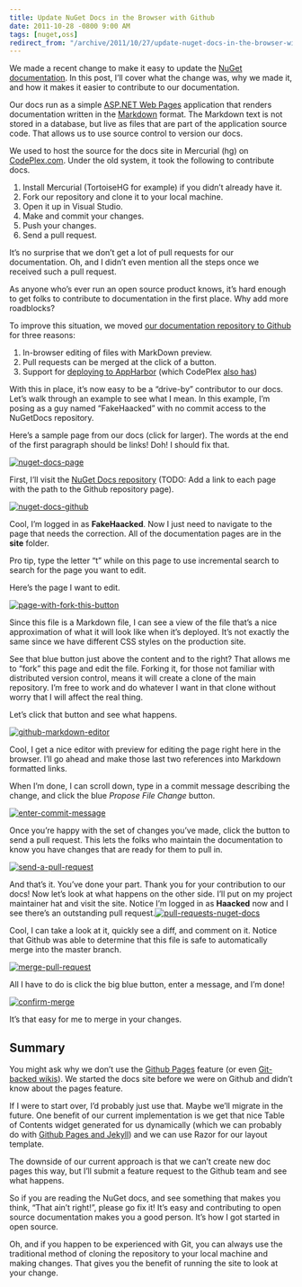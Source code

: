 ```yaml
---
title: Update NuGet Docs in the Browser with Github
date: 2011-10-28 -0800 9:00 AM
tags: [nuget,oss]
redirect_from: "/archive/2011/10/27/update-nuget-docs-in-the-browser-with-github.aspx/"
---
```


We made a recent change to make it easy to update the [NuGet
documentation](http://docs.nuget.org/ "NuGet Documentation Site"). In
this post, I’ll cover what the change was, why we made it, and how it
makes it easier to contribute to our documentation.

Our docs run as a simple [ASP.NET Web
Pages](http://www.asp.net/web-pages "ASP.NET Web Pages") application
that renders documentation written in the
[Markdown](http://daringfireball.net/projects/markdown/ "Markdown")
format. The Markdown text is not stored in a database, but live as files
that are part of the application source code. That allows us to use
source control to version our docs.

We used to host the source for the docs site in Mercurial (hg) on
[CodePlex.com](http://codeplex.com/ "CodePlex"). Under the old system,
it took the following to contribute docs.

1.  Install Mercurial (TortoiseHG for example) if you didn’t already
    have it.
2.  Fork our repository and clone it to your local machine.
3.  Open it up in Visual Studio.
4.  Make and commit your changes.
5.  Push your changes.
6.  Send a pull request.

It’s no surprise that we don’t get a lot of pull requests for our
documentation. Oh, and I didn’t even mention all the steps once we
received such a pull request.

As anyone who’s ever run an open source product knows, it’s hard enough
to get folks to contribute to documentation in the first place. Why add
more roadblocks?

To improve this situation, we moved [our documentation repository to
Github](https://github.com/NuGet/NuGetDocs "NuGet Docs on Github") for
three reasons:

1.  In-browser editing of files with MarkDown preview.
2.  Pull requests can be merged at the click of a button.
3.  Support for [deploying to
    AppHarbor](https://github.com/blog/961-deploy-to-appharbor-from-github "Deploy to AppHarbor from Github")
    (which CodePlex [also
    has](http://blogs.msdn.com/b/codeplex/archive/2011/08/26/integration-with-appharbor.aspx "CodePlex Integration with AppHarbor"))

With this in place, it’s now easy to be a “drive-by” contributor to our
docs. Let’s walk through an example to see what I mean. In this example,
I’m posing as a guy named “FakeHaacked” with no commit access to the
NuGetDocs repository.

Here’s a sample page from our docs (click for larger). The words at the
end of the first paragraph should be links! Doh! I should fix that.

[![nuget-docs-page](https://haacked.com/images/haacked_com/WindowsLiveWriter/Update-NuGet-Docs-in-the-Browser-with-Gi_D96F/nuget-docs-page_thumb.png "nuget-docs-page")](https://haacked.com/images/haacked_com/WindowsLiveWriter/Update-NuGet-Docs-in-the-Browser-with-Gi_D96F/nuget-docs-page_2.png)

First, I’ll visit the [NuGet Docs
repository](https://github.com/NuGet/NuGetDocs "NuGet Docs") (TODO: Add
a link to each page with the path to the Github repository page).

[![nuget-docs-github](https://haacked.com/images/haacked_com/WindowsLiveWriter/Update-NuGet-Docs-in-the-Browser-with-Gi_D96F/nuget-docs-github_thumb.png "nuget-docs-github")](https://haacked.com/images/haacked_com/WindowsLiveWriter/Update-NuGet-Docs-in-the-Browser-with-Gi_D96F/nuget-docs-github_2.png)

Cool, I’m logged in as **FakeHaacked**. Now I just need to navigate to
the page that needs the correction. All of the documentation pages are
in the **site** folder.

Pro tip, type the letter “t” while on this page to use incremental
search to search for the page you want to edit.

Here’s the page I want to edit.

[![page-with-fork-this-button](https://haacked.com/images/haacked_com/WindowsLiveWriter/Update-NuGet-Docs-in-the-Browser-with-Gi_D96F/page-with-fork-this-button_thumb.png "page-with-fork-this-button")](https://haacked.com/images/haacked_com/WindowsLiveWriter/Update-NuGet-Docs-in-the-Browser-with-Gi_D96F/page-with-fork-this-button_2.png)

Since this file is a Markdown file, I can see a view of the file that’s
a nice approximation of what it will look like when it’s deployed. It’s
not exactly the same since we have different CSS styles on the
production site.

See that blue button just above the content and to the right? That
allows me to “fork” this page and edit the file. Forking it, for those
not familiar with distributed version control, means it will create a
clone of the main repository. I’m free to work and do whatever I want in
that clone without worry that I will affect the real thing.

Let’s click that button and see what happens.

[![github-markdown-editor](https://haacked.com/images/haacked_com/WindowsLiveWriter/Update-NuGet-Docs-in-the-Browser-with-Gi_D96F/github-markdown-editor_thumb.png "github-markdown-editor")](https://haacked.com/images/haacked_com/WindowsLiveWriter/Update-NuGet-Docs-in-the-Browser-with-Gi_D96F/github-markdown-editor_2.png)

Cool, I get a nice editor with preview for editing the page right here
in the browser. I’ll go ahead and make those last two references into
Markdown formatted links.

When I’m done, I can scroll down, type in a commit message describing
the change, and click the blue *Propose File Change* button.

[![enter-commit-message](https://haacked.com/images/haacked_com/WindowsLiveWriter/Update-NuGet-Docs-in-the-Browser-with-Gi_D96F/enter-commit-message_thumb_1.png "enter-commit-message")](https://haacked.com/images/haacked_com/WindowsLiveWriter/Update-NuGet-Docs-in-the-Browser-with-Gi_D96F/enter-commit-message_4.png)

Once you’re happy with the set of changes you’ve made, click the button
to send a pull request. This lets the folks who maintain the
documentation to know you have changes that are ready for them to pull
in.

[![send-a-pull-request](https://haacked.com/images/haacked_com/WindowsLiveWriter/Update-NuGet-Docs-in-the-Browser-with-Gi_D96F/send-a-pull-request_thumb.png "send-a-pull-request")](https://haacked.com/images/haacked_com/WindowsLiveWriter/Update-NuGet-Docs-in-the-Browser-with-Gi_D96F/send-a-pull-request_2.png)

And that’s it. You’ve done your part. Thank you for your contribution to
our docs! Now let’s look at what happens on the other side. I’ll put on
my project maintainer hat and visit the site. Notice I’m logged in as
**Haacked** now and I see there’s an outstanding pull
request.[![pull-requests-nuget-docs](https://haacked.com/images/haacked_com/WindowsLiveWriter/Update-NuGet-Docs-in-the-Browser-with-Gi_D96F/pull-requests-nuget-docs_thumb.png "pull-requests-nuget-docs")](https://haacked.com/images/haacked_com/WindowsLiveWriter/Update-NuGet-Docs-in-the-Browser-with-Gi_D96F/pull-requests-nuget-docs_2.png)

Cool, I can take a look at it, quickly see a diff, and comment on it.
Notice that Github was able to determine that this file is safe to
automatically merge into the master branch.

[![merge-pull-request](https://haacked.com/images/haacked_com/WindowsLiveWriter/Update-NuGet-Docs-in-the-Browser-with-Gi_D96F/merge-pull-request_thumb_1.png "merge-pull-request")](https://haacked.com/images/haacked_com/WindowsLiveWriter/Update-NuGet-Docs-in-the-Browser-with-Gi_D96F/merge-pull-request_4.png)

All I have to do is click the big blue button, enter a message, and I’m
done!

[![confirm-merge](https://haacked.com/images/haacked_com/WindowsLiveWriter/Update-NuGet-Docs-in-the-Browser-with-Gi_D96F/confirm-merge_thumb.png "confirm-merge")](https://haacked.com/images/haacked_com/WindowsLiveWriter/Update-NuGet-Docs-in-the-Browser-with-Gi_D96F/confirm-merge_2.png)

It’s that easy for me to merge in your changes.

Summary
-------

You might ask why we don’t use the [Github
Pages](http://pages.github.com/ "Github Pages") feature (or even
[Git-backed
wikis](https://github.com/blog/699-making-github-more-open-git-backed-wikis "Git-backed wikis")).
We started the docs site before we were on Github and didn’t know about
the pages feature.

If I were to start over, I’d probably just use that. Maybe we’ll migrate
in the future. One benefit of our current implementation is we get that
nice Table of Contents widget generated for us dynamically (which we can
probably do with [Github Pages and
Jekyll](https://github.com/mojombo/jekyll "Jekyll")) and we can use
Razor for our layout template.

The downside of our current approach is that we can’t create new doc
pages this way, but I’ll submit a feature request to the Github team and
see what happens.

So if you are reading the NuGet docs, and see something that makes you
think, “That ain’t right!”, please go fix it! It’s easy and contributing
to open source documentation makes you a good person. It’s how I got
started in open source.

Oh, and if you happen to be experienced with Git, you can always use the
traditional method of cloning the repository to your local machine and
making changes. That gives you the benefit of running the site to look
at your change.

